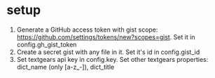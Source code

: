 # setup

1. Generate a GitHub access token with gist scope: https://github.com/settings/tokens/new?scopes=gist.
   Set it in config.gh_gist_token
2. Create a secret gist with any file in it. Set it's id in config.gist_id
3. Set textgears api key in config.key. Set other textgears properties: dict_name (only [a-z_-]), dict_title
